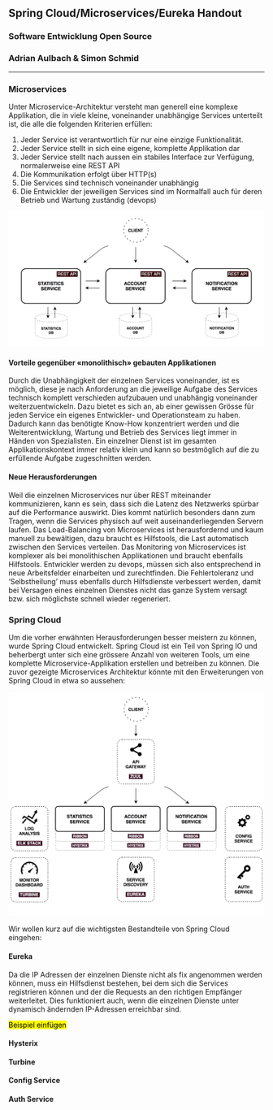 ## Spring Cloud/Microservices/Eureka Handout
### Software Entwicklung Open Source
### Adrian Aulbach & Simon Schmid
---

### Microservices
Unter Microservice-Architektur versteht man generell eine komplexe Applikation, die in viele kleine, voneinander unabhängige Services unterteilt ist, die alle die folgenden Kriterien erfüllen:
1.	Jeder Service ist verantwortlich für nur eine einzige Funktionalität.
2.	Jeder Service stellt in sich eine eigene, komplette Applikation dar
3.	Jeder Service stellt nach aussen ein stabiles Interface zur Verfügung, normalerweise eine REST API
4.	Die Kommunikation erfolgt über HTTP(s)
5.	Die Services sind technisch voneinander unabhängig
6.	Die Entwickler der jeweiligen Services sind im Normalfall auch für deren Betrieb und Wartung zuständig (devops)

![img architecture][p1]

#### Vorteile gegenüber «monolithisch» gebauten Applikationen
Durch die Unabhängigkeit der einzelnen Services voneinander, ist es möglich, diese je nach Anforderung an die jeweilige Aufgabe des Services technisch komplett verschieden aufzubauen und unabhängig voneinander weiterzuentwickeln. 
Dazu bietet es sich an, ab einer gewissen Grösse für jeden Service ein eigenes Entwickler- und Operationsteam zu haben. Dadurch kann das benötigte Know-How konzentriert werden und die Weiterentwicklung, Wartung und Betrieb des Services liegt immer in Händen von Spezialisten. 
Ein einzelner Dienst ist im gesamten Applikationskontext immer relativ klein und kann so bestmöglich auf die zu erfüllende Aufgabe zugeschnitten werden.

#### Neue Herausforderungen
Weil die einzelnen Microservices nur über REST miteinander kommunizieren, kann es sein, dass sich die Latenz des Netzwerks spürbar auf die Performance auswirkt. Dies kommt natürlich besonders dann zum Tragen, wenn die Services physisch auf weit auseinanderliegenden Servern laufen.
Das Load-Balancing von Microservices ist herausfordernd und kaum manuell zu bewältigen, dazu braucht es Hilfstools, die Last automatisch zwischen den Services verteilen.
Das Monitoring von Microservices ist komplexer als bei monolithischen Applikationen und braucht ebenfalls Hilfstools.
Entwickler werden zu devops, müssen sich also entsprechend in neue Arbeitsfelder einarbeiten und zurechtfinden.
Die Fehlertoleranz und ‘Selbstheilung’ muss ebenfalls durch Hilfsdienste verbessert werden, damit bei Versagen eines einzelnen Dienstes nicht das ganze System versagt bzw. sich möglichste schnell wieder regeneriert.

### Spring Cloud
Um die vorher erwähnten Herausforderungen besser meistern zu können, wurde Spring Cloud entwickelt. Spring Cloud ist ein Teil von Spring IO und beherbergt unter sich eine grössere Anzahl von weiteren Tools, um eine komplette Microservice-Applikation erstellen und betreiben zu können. Die zuvor gezeigte Microservices Architektur könnte mit den Erweiterungen von Spring Cloud in etwa so aussehen:

![img architecture spring cloud][p2]

Wir wollen kurz auf die wichtigsten Bestandteile von Spring Cloud eingehen:
 
#### Eureka
Da die IP Adressen der einzelnen Dienste nicht als fix angenommen werden können, muss ein Hilfsdienst bestehen, bei dem sich die Services registrieren können und der die Requests an den richtigen Empfänger weiterleitet. Dies funktioniert auch, wenn die einzelnen Dienste unter dynamisch ändernden IP-Adressen erreichbar sind.

<mark>Beispiel einfügen</mark>

#### Hysterix

#### Turbine

#### Config Service

#### Auth Service





[p1]: documentation/images/microservices_arch_1.png?raw=true "Picture 1: Microservices Architecture"
[p2]: documentation/images/microservices_arch_2.png?raw=true "Picture 2: Microservices Architecture with Spring Cloud"

